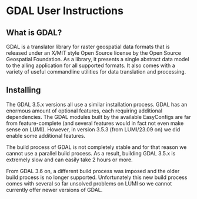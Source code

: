 # GDAL User Instructions

## What is GDAL?

GDAL is a translator library for raster geospatial data formats that is released
under an X/MIT style Open Source license by the Open Source Geospatial
Foundation. As a library, it presents a single abstract data model to the 
alling application for all supported formats. It also comes with a variety of
useful commandline utilities for data translation and processing.


## Installing

The GDAL 3.5.x versions all use a similar installation process. 
GDAL has an enormous amount of optional features, each requiring additional
dependencies. The GDAL modules built by the available EasyConfigs are far
from feature-complete (and several features would in fact not even make
sense on LUMI). However, in version 3.5.3 (from LUMI/23.09 on) we did
enable some additional features.

The build process of GDAL is not completely stable and for that reason we
cannot use a parallel build process. As a result, building GDAL 3.5.x is
extremely slow and can easily take 2 hours or more.

From GDAL 3.6 on, a different build process was imposed and the older build
process is no longer supported. Unfortunately this new build process comes with
several so far unsolved problems on LUMI so we cannot currently offer newer
versions of GDAL.
